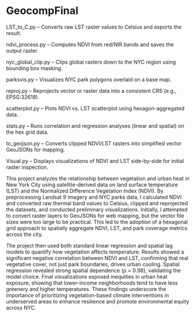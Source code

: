 # GeocompFinal
LST_to_C.py – Converts raw LST raster values to Celsius and exports the result.

ndvi_process.py – Computes NDVI from red/NIR bands and saves the output raster.

nyc_global_clip.py – Clips global rasters down to the NYC region using bounding box masking.

parksvis.py – Visualizes NYC park polygons overlaid on a base map.

reproj.py – Reprojects vector or raster data into a consistent CRS (e.g., EPSG:32618).

scatterplot.py – Plots NDVI vs. LST scatterplot using hexagon-aggregated data.

stats.py – Runs correlation and regression analyses (linear and spatial) on the hex grid data.

to_geojson.py – Converts clipped NDVI/LST rasters into simplified vector GeoJSONs for mapping.

Visual.py – Displays visualizations of NDVI and LST side-by-side for initial raster inspection.

This project analyzes the relationship between vegetation and urban heat in New York City using satellite-derived data on land surface temperature (LST) and the Normalized Difference Vegetation Index (NDVI). By preprocessing Landsat 9 imagery and NYC parks data, I calculated NDVI and converted raw thermal band values to Celsius, clipped and reprojected the datasets, and conducted preliminary visualizations. Initially, I attempted to convert raster layers to GeoJSONs for web mapping, but the vector file sizes were too large to be practical. This led to the adoption of a hexagonal grid approach to spatially aggregate NDVI, LST, and park coverage metrics across the city.

The project then used both standard linear regression and spatial lag models to quantify how vegetation affects temperature. Results showed a significant negative correlation between NDVI and LST, confirming that real vegetative cover, not just park boundaries, drives urban cooling. Spatial regression revealed strong spatial dependence (ρ = 0.98), validating the model choice. Final visualizations exposed inequities in urban heat exposure, showing that lower-income neighborhoods tend to have less greenery and higher temperatures. These findings underscore the importance of prioritizing vegetation-based climate interventions in underserved areas to enhance resilience and promote environmental equity across NYC.
